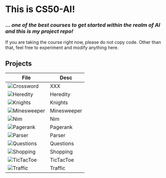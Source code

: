 # This is CS50-AI!
### ... _one of the best courses to get started within the realm of AI and this is my project repo!_

If you are taking the course right now, please do not copy code. Other than that, feel free to experiment and modify anything here.

## Projects

| File | Desc |
| ------ | ------ |
| ![Crossword](crossword/) | XXX |
| ![Heredity](heredity/) | Heredity |
| ![Knights](Knights/) | Knights |
| ![Minesweeper](Minesweeper/) | Minesweeper |
| ![Nim](Nim/) | Nim |
| ![Pagerank](Pagerank/) | Pagerank |
| ![Parser](Parser/) | Parser |
| ![Questions](Questions/) | Questions |
| ![Shopping](Shopping/) | Shopping |
| ![TicTacToe](TicTacToe/) | TicTacToe |
| ![Traffic](Traffic/) | Traffic |
